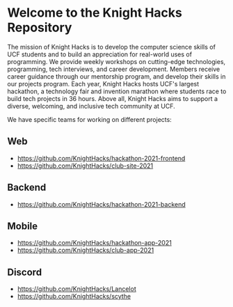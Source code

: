 # Welcome to the Knight Hacks Repository

The mission of Knight Hacks is to develop the computer science skills of UCF students and to build an appreciation for real-world uses of programming. We provide weekly workshops on cutting-edge technologies, programming, tech interviews, and career development. Members receive career guidance through our mentorship program, and develop their skills in our projects program. Each year, Knight Hacks hosts UCF's largest hackathon, a technology fair and invention marathon where students race to build tech projects in 36 hours. Above all, Knight Hacks aims to support a diverse, welcoming, and inclusive tech community at UCF.

We have specific teams for working on different projects:

## Web

- https://github.com/KnightHacks/hackathon-2021-frontend
- https://github.com/KnightHacks/club-site-2021

## Backend

- https://github.com/KnightHacks/hackathon-2021-backend

## Mobile

- https://github.com/KnightHacks/hackathon-app-2021
- https://github.com/KnightHacks/club-app-2021

## Discord

- https://github.com/KnightHacks/Lancelot
- https://github.com/KnightHacks/scythe
